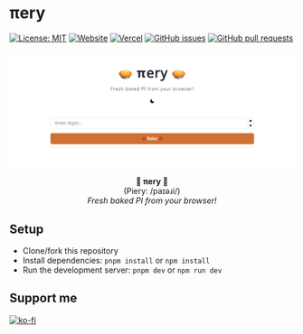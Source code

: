 # πery

[![License: MIT](https://img.shields.io/badge/license-MIT-blue)](LICENSE)
[![Website](https://img.shields.io/website?url=https://thai-regex-dict.vercel.app/)](https://piery.vercel.app/)
[![Vercel](https://vercelbadge.vercel.app/api/richeyphu/thai-regex-dict)](https://piery.vercel.app/)
[![GitHub issues](https://img.shields.io/github/issues/richeyphu/thai-regex-dict)](https://github.com/richeyphu/piery/issues)
[![GitHub pull requests](https://img.shields.io/github/issues-pr/richeyphu/thai-regex-dict)](https://github.com/richeyphu/piery/pulls)

<p align="center">
  <img alt="cover" src="public/cover.png">
</p>

<p align="center">
  <b>🥧 πery 🥧</b>
  <br/>
  (Piery: /paɪəɹi/)
  <br/>
  <i>Fresh baked PI from your browser!</i>
</p>

## Setup

- Clone/fork this repository
- Install dependencies: `pnpm install` or `npm install`
- Run the development server: `pnpm dev` or `npm run dev`

## Support me

[![ko-fi](https://ko-fi.com/img/githubbutton_sm.svg)](https://ko-fi.com/I2I56YEGJ)
